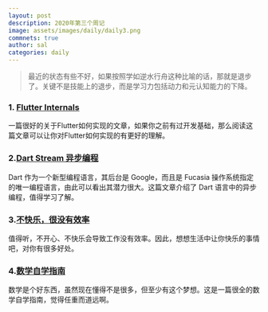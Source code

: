 ```yaml
---
layout: post
description: 2020年第三个周记
image: assets/images/daily/daily3.png
commnets: true
author: sal
categories: daily
---
```

> 最近的状态有些不好，如果按照学如逆水行舟这种比喻的话，那就是退步了。关键不是技能上的退步，而是学习力包括动力和元认知能力的下降。

### 1. [Flutter Internals](https://www.didierboelens.com/2019/09/flutter-internals/)
一篇很好的关于Flutter如何实现的文章，如果你之前有过开发基础，那么阅读这篇文章可以让你对Flutter如何实现的有更好的理解。

### 2.[Dart Stream 异步编程](https://medium.com/dartlang/dart-asynchronous-programming-streams-2569a993324d?source=twitterShare-219aa189c294-1581739439&_branch_match_id=704883636520803192)
Dart 作为一个新型编程语言，其后台是 Google，而且是 Fucasia 操作系统指定的唯一编程语言，由此可以看出其潜力很大。这篇文章介绍了 Dart 语言中的异步编程，值得学习了解。

### 3.[不快乐，很没有效率](https://nav.al/inefficient)
值得听，不开心、不快乐会导致工作没有效率。因此，想想生活中让你快乐的事情吧，对你有很多好处。

### 4.[数学自学指南](https://www.neilwithdata.com/mathematics-self-learner)
数学是个好东西，虽然现在懂得不是很多，但至少有这个梦想。这是一篇很全的数学自学指南，觉得任重而道远啊。

